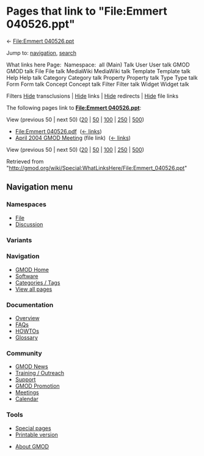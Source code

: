 <div id="mw-page-base" class="noprint">

</div>

<div id="mw-head-base" class="noprint">

</div>

<div id="content" class="mw-body" role="main">

<span id="top"></span>

<div id="mw-js-message" style="display:none;">

</div>



# <span dir="auto">Pages that link to "File:Emmert 040526.ppt"</span>

<div id="bodyContent">

<div id="contentSub">

← [File:Emmert
040526.ppt](/wiki/File:Emmert_040526.ppt "File:Emmert 040526.ppt")

</div>

<div id="jump-to-nav" class="mw-jump">

Jump to: [navigation](#mw-navigation), [search](#p-search)

</div>

<div id="mw-content-text">

What links here Page:  Namespace:  all (Main) Talk User User talk GMOD
GMOD talk File File talk MediaWiki MediaWiki talk Template Template talk
Help Help talk Category Category talk Property Property talk Type Type
talk Form Form talk Concept Concept talk Filter Filter talk Widget
Widget talk

Filters
[Hide](/mediawiki/index.php?title=Special:WhatLinksHere/File:Emmert_040526.ppt&hidetrans=1 "Special:WhatLinksHere/File:Emmert 040526.ppt")
transclusions \|
[Hide](/mediawiki/index.php?title=Special:WhatLinksHere/File:Emmert_040526.ppt&hidelinks=1 "Special:WhatLinksHere/File:Emmert 040526.ppt")
links \|
[Hide](/mediawiki/index.php?title=Special:WhatLinksHere/File:Emmert_040526.ppt&hideredirs=1 "Special:WhatLinksHere/File:Emmert 040526.ppt")
redirects \|
[Hide](/mediawiki/index.php?title=Special:WhatLinksHere/File:Emmert_040526.ppt&hideimages=1 "Special:WhatLinksHere/File:Emmert 040526.ppt")
file links

The following pages link to **[File:Emmert
040526.ppt](/wiki/File:Emmert_040526.ppt "File:Emmert 040526.ppt")**:

View (previous 50 \| next 50)
([20](/mediawiki/index.php?title=Special:WhatLinksHere/File:Emmert_040526.ppt&limit=20 "Special:WhatLinksHere/File:Emmert 040526.ppt")
\|
[50](/mediawiki/index.php?title=Special:WhatLinksHere/File:Emmert_040526.ppt&limit=50 "Special:WhatLinksHere/File:Emmert 040526.ppt")
\|
[100](/mediawiki/index.php?title=Special:WhatLinksHere/File:Emmert_040526.ppt&limit=100 "Special:WhatLinksHere/File:Emmert 040526.ppt")
\|
[250](/mediawiki/index.php?title=Special:WhatLinksHere/File:Emmert_040526.ppt&limit=250 "Special:WhatLinksHere/File:Emmert 040526.ppt")
\|
[500](/mediawiki/index.php?title=Special:WhatLinksHere/File:Emmert_040526.ppt&limit=500 "Special:WhatLinksHere/File:Emmert 040526.ppt"))

- [File:Emmert
  040526.pdf](/wiki/File:Emmert_040526.pdf "File:Emmert 040526.pdf") ‎
  <span class="mw-whatlinkshere-tools">([←
  links](/mediawiki/index.php?title=Special:WhatLinksHere&target=File%3AEmmert+040526.pdf "Special:WhatLinksHere"))</span>
- [April 2004 GMOD
  Meeting](/wiki/April_2004_GMOD_Meeting "April 2004 GMOD Meeting")
  (file link) ‎ <span class="mw-whatlinkshere-tools">([←
  links](/mediawiki/index.php?title=Special:WhatLinksHere&target=April+2004+GMOD+Meeting "Special:WhatLinksHere"))</span>

View (previous 50 \| next 50)
([20](/mediawiki/index.php?title=Special:WhatLinksHere/File:Emmert_040526.ppt&limit=20 "Special:WhatLinksHere/File:Emmert 040526.ppt")
\|
[50](/mediawiki/index.php?title=Special:WhatLinksHere/File:Emmert_040526.ppt&limit=50 "Special:WhatLinksHere/File:Emmert 040526.ppt")
\|
[100](/mediawiki/index.php?title=Special:WhatLinksHere/File:Emmert_040526.ppt&limit=100 "Special:WhatLinksHere/File:Emmert 040526.ppt")
\|
[250](/mediawiki/index.php?title=Special:WhatLinksHere/File:Emmert_040526.ppt&limit=250 "Special:WhatLinksHere/File:Emmert 040526.ppt")
\|
[500](/mediawiki/index.php?title=Special:WhatLinksHere/File:Emmert_040526.ppt&limit=500 "Special:WhatLinksHere/File:Emmert 040526.ppt"))

</div>

<div class="printfooter">

Retrieved from
"<http://gmod.org/wiki/Special:WhatLinksHere/File:Emmert_040526.ppt>"

</div>

<div id="catlinks" class="catlinks catlinks-allhidden">

</div>

<div class="visualClear">

</div>

</div>

</div>

<div id="mw-navigation">

## Navigation menu

<div id="mw-head">



<div id="left-navigation">

<div id="p-namespaces" class="vectorTabs" role="navigation"
aria-labelledby="p-namespaces-label">

### Namespaces

- <span id="ca-nstab-image"><a href="/wiki/File:Emmert_040526.ppt" accesskey="c"
  title="View the file page [c]">File</a></span>
- <span id="ca-talk"><a
  href="/mediawiki/index.php?title=File_talk:Emmert_040526.ppt&amp;action=edit&amp;redlink=1"
  accesskey="t"
  title="Discussion about the content page [t]">Discussion</a></span>

</div>

<div id="p-variants" class="vectorMenu emptyPortlet" role="navigation"
aria-labelledby="p-variants-label">

### 

### Variants[](#)

<div class="menu">

</div>

</div>

</div>





</div>

</div>

</div>

<div id="mw-panel">

<div id="p-logo" role="banner">

<a href="/wiki/Main_Page"
style="background-image: url(http://gmod.org/images/GMOD-cogs.png);"
title="Visit the main page"></a>

</div>

<div id="p-Navigation" class="portal" role="navigation"
aria-labelledby="p-Navigation-label">

### Navigation

<div class="body">

- <span id="n-GMOD-Home">[GMOD Home](/wiki/Main_Page)</span>
- <span id="n-Software">[Software](/wiki/GMOD_Components)</span>
- <span id="n-Categories-.2F-Tags">[Categories /
  Tags](/wiki/Categories)</span>
- <span id="n-View-all-pages">[View all
  pages](/wiki/Special:AllPages)</span>

</div>

</div>

<div id="p-Documentation" class="portal" role="navigation"
aria-labelledby="p-Documentation-label">

### Documentation

<div class="body">

- <span id="n-Overview">[Overview](/wiki/Overview)</span>
- <span id="n-FAQs">[FAQs](/wiki/Category:FAQ)</span>
- <span id="n-HOWTOs">[HOWTOs](/wiki/Category:HOWTO)</span>
- <span id="n-Glossary">[Glossary](/wiki/Glossary)</span>

</div>

</div>

<div id="p-Community" class="portal" role="navigation"
aria-labelledby="p-Community-label">

### Community

<div class="body">

- <span id="n-GMOD-News">[GMOD News](/wiki/GMOD_News)</span>
- <span id="n-Training-.2F-Outreach">[Training /
  Outreach](/wiki/Training_and_Outreach)</span>
- <span id="n-Support">[Support](/wiki/Support)</span>
- <span id="n-GMOD-Promotion">[GMOD
  Promotion](/wiki/GMOD_Promotion)</span>
- <span id="n-Meetings">[Meetings](/wiki/Meetings)</span>
- <span id="n-Calendar">[Calendar](/wiki/Calendar)</span>

</div>

</div>

<div id="p-tb" class="portal" role="navigation"
aria-labelledby="p-tb-label">

### Tools

<div class="body">

- <span id="t-specialpages"><a href="/wiki/Special:SpecialPages" accesskey="q"
  title="A list of all special pages [q]">Special pages</a></span>
- <span id="t-print"><a
  href="/mediawiki/index.php?title=Special:WhatLinksHere/File:Emmert_040526.ppt&amp;printable=yes"
  rel="alternate" accesskey="p"
  title="Printable version of this page [p]">Printable version</a></span>

</div>

</div>

</div>

</div>

<div id="footer" role="contentinfo">

- <span id="footer-places-about">[About
  GMOD](/wiki/GMOD:About "GMOD:About")</span>

<!-- -->






</div>

